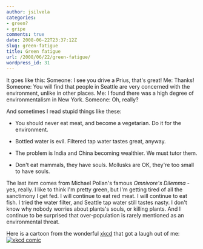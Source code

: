 ```yaml
---
author: jsilvela
categories:
- green?
- gripe
comments: true
date: 2008-06-22T23:37:12Z
slug: green-fatigue
title: Green fatigue
url: /2008/06/22/green-fatigue/
wordpress_id: 31
---
```


It goes like this:
Someone: I see you drive a Prius, that's great!
Me: Thanks!
Someone: You will find that people in Seattle are very concerned with the environment, unlike in other places.
Me: I found there was a high degree of environmentalism in New York.
Someone: Oh, really?

And sometimes I read stupid things like these:



	
  * You should never eat meat, and become a vegetarian. Do it for the environment.

	
  * Bottled water is evil. Filtered tap water tastes great, anyway.

	
  * The problem is India and China becoming wealthier. We must tutor them.
	
  * Don't eat mammals, they have souls. Mollusks are OK, they're too small to have souls.




The last item comes from Michael Pollan's famous _Omnivore's Dilemma_ - yes, really.
I like to think I'm pretty green, but I'm getting tired of all the sanctimony I get fed. I will continue to eat red meat. I will continue to eat fish. I tried the water filter, and Seattle tap water still tastes nasty. I don't know why nobody worries about plants's souls, or killing plants. And I continue to be surprised that over-population is rarely mentioned as an environmental threat.

Here is a cartoon from the wonderful [xkcd](http://xkcd.com) that got a laugh out of me:
[![xkcd comic](http://imgs.xkcd.com/comics/suv.png)](http://xkcd.com/437/)
